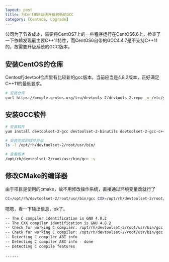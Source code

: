 ```yaml
---
layout: post
title: 为CentOS6系统升级较新的GCC
category: [CentaOS, Upgrade]
---
```


公司为了节省成本，需要将CentOS7上的一些程序运行在CentOS6.6上，检查了一下依赖发现最主要C++11特性，而CentOS6自带的GCC4.4.7是不支持C++11的，故需要升级系统的GCC版本。


 <!--more-->
## 安装CentOS的仓库

Centos的devtool仓库里有比较新的gcc版本，当前应当是4.8.2版本，正好满足C++11的最低要求。

```bash
# 安装仓库
curl https://people.centos.org/tru/devtools-2/devtools-2.repo -o /etc/yum.repos.d/devtools-2.repo
```

## 安装GCC软件
```bash
# 安装软件
yum install devtoolset-2-gcc devtoolset-2-binutils devtoolset-2-gcc-c++

# 安装完成的软件目录
ls -l /opt/rh/devtoolset-2/root/usr/bin/

# 查看版本
/opt/rh/devtoolset-2/root/usr/bin/gcc -v
```

## 修改CMake的编译器

由于项目是使用的cmake，故不用修改操作系统，直接通过环境变量改就行了

```bash
CC=/opt/rh/devtoolset-2/root/usr/bin/gcc CXX=/opt/rh/devtoolset-2/root/usr/bin/g++ cmake
```



嗯嗯，看一下输出信息，ok了。

```bash
-- The C compiler identification is GNU 4.8.2
-- The CXX compiler identification is GNU 4.8.2
-- Check for working C compiler: /opt/rh/devtoolset-2/root/usr/bin/gcc
-- Check for working C compiler: /opt/rh/devtoolset-2/root/usr/bin/gcc -- works
-- Detecting C compiler ABI info
-- Detecting C compiler ABI info - done
-- Detecting C compile features

......
```

